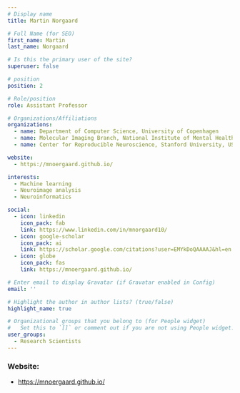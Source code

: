 ```yaml
---
# Display name
title: Martin Norgaard

# Full Name (for SEO)
first_name: Martin
last_name: Norgaard

# Is this the primary user of the site?
superuser: false

# position
position: 2

# Role/position
role: Assistant Professor

# Organizations/Affiliations
organizations:
  - name: Department of Computer Science, University of Copenhagen
  - name: Molecular Imaging Branch, National Institute of Mental Health, US
  - name: Center for Reproducible Neuroscience, Stanford University, US

website:
  - https://mnoergaard.github.io/

interests:
  - Machine learning
  - Neuroimage analysis
  - Neuroinformatics

social:
  - icon: linkedin
    icon_pack: fab
    link: https://www.linkedin.com/in/mnorgaard10/
  - icon: google-scholar
    icon_pack: ai
    link: https://scholar.google.com/citations?user=EMYkDoQAAAAJ&hl=en
  - icon: globe
    icon_pack: fas
    link: https://mnoergaard.github.io/

# Enter email to display Gravatar (if Gravatar enabled in Config)
email: ''

# Highlight the author in author lists? (true/false)
highlight_name: true

# Organizational groups that you belong to (for People widget)
#   Set this to `[]` or comment out if you are not using People widget.
user_groups:
  - Research Scientists
---
```

### Website:
- https://mnoergaard.github.io/